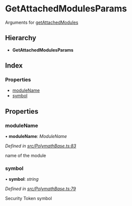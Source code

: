 # GetAttachedModulesParams

Arguments for [getAttachedModules]()

## Hierarchy

* **GetAttachedModulesParams**

## Index

### Properties

* [moduleName]()
* [symbol]()

## Properties

### moduleName

• **moduleName**: _ModuleName_

_Defined in_ [_src/PolymathBase.ts:83_](https://github.com/PolymathNetwork/polymath-sdk/blob/550676f/src/PolymathBase.ts#L83)

name of the module

### symbol

• **symbol**: _string_

_Defined in_ [_src/PolymathBase.ts:79_](https://github.com/PolymathNetwork/polymath-sdk/blob/550676f/src/PolymathBase.ts#L79)

Security Token symbol

